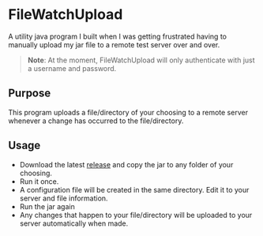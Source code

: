 # FileWatchUpload
A utility java program I built when I was getting frustrated having to manually upload my jar file to a remote test server over and over.

> **Note**: At the moment, FileWatchUpload will only authenticate with just a username and password.

## Purpose
This program uploads a file/directory of your choosing to a remote server whenever a change has occurred to the file/directory.

## Usage

- Download the latest [release](https://github.com/WillQi/FileWatchUpload/releases) and copy the jar to any folder of your choosing.
- Run it once.
- A configuration file will be created in the same directory. Edit it to your server and file information.
- Run the jar again
- Any changes that happen to your file/directory will be uploaded to your server automatically when made.